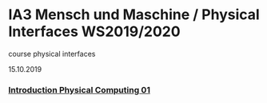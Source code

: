 # IA3 Mensch und Maschine / Physical Interfaces WS2019/2020
course physical interfaces

15.10.2019
### [Introduction Physical Computing 01](https://github.com/HybridThingsLab/course-physical-interfaces/tree/master/01_introduction_physical_computing)